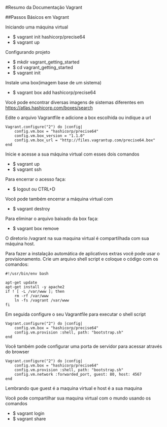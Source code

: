 #Resumo da Documentação Vagrant

##Passos Básicos em Vagrant

Iniciando uma máquina virtual
- $ vagrant init hashicorp/precise64
- $ vagrant up

Configurando projeto
- $ mkdir vagrant_getting_started
- $ cd vagrant_getting_started
- $ vagrant init

Instale uma box(imagem base de um sistema)
- $ vagrant box add hashicorp/precise64

Você pode encontrar diversas imagens de sistemas diferentes em https://atlas.hashicorp.com/boxes/search

Edite o arquivo Vagrantfile e adicione a box escolhida ou indique a url

    Vagrant.configure("2") do |config|
        config.vm.box = "hashicorp/precise64"
        config.vm.box_version = "1.1.0"
        config.vm.box_url = "http://files.vagrantup.com/precise64.box"
    end

Inicie e acesse a sua máquina virtual com esses dois comandos
- $ vagrant up
- $ vagrant ssh

Para encerrar o acesso faça:
- $ logout ou CTRL+D

Você pode também encerrar a máquina virtual com
- $ vagrant destroy

Para eliminar o arquivo baixado da box faça:
- $ vagrant box remove

O diretorio /vagrant na sua maquina virtual é compartilhada com sua máquina host.

Para fazer a instalação automática de aplicativos extras você pode usar o provisionamento.
Crie um arquivo shell script e coloque o código com os comandos:

    #!/usr/bin/env bash
    
    apt-get update 
    apt-get install -y apache2
    if ! [ -L /var/www ]; then
        rm -rf /var/www
        ln -fs /vagrant /var/www
    fi

Em seguida configure o seu Vagrantfile para executar o shell script

    Vagrant.configure("2") do |config|
        config.vm.box = "hashicorp/precise64"
        config.vm.provision :shell, path: "bootstrap.sh"
    end

Você também pode configurar uma porta de servidor para acessar através do browser

    Vagrant.configure("2") do |config|
        config.vm.box = "hashicorp/precise64"
        config.vm.provision :shell, path: "bootstrap.sh"
        config.vm.network :forwarded_port, guest: 80, host: 4567
    end
    
Lembrando que guest é a maquina virtual e host é a sua maquina

Você pode compartilhar sua maquina virtual com o mundo usando os comandos
- $ vagrant login
- $ vagrant share
